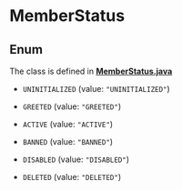 

# MemberStatus

## Enum

The class is defined in **[MemberStatus.java](../../src/main/java/space/dezentrale/members/model/MemberStatus.java)**


* `UNINITIALIZED` (value: `"UNINITIALIZED"`)

* `GREETED` (value: `"GREETED"`)

* `ACTIVE` (value: `"ACTIVE"`)

* `BANNED` (value: `"BANNED"`)

* `DISABLED` (value: `"DISABLED"`)

* `DELETED` (value: `"DELETED"`)




